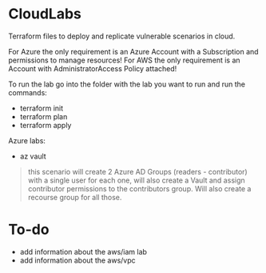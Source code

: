 # CloudLabs
Terraform files to deploy and replicate vulnerable scenarios in cloud.

For Azure the only requirement is an Azure Account with a Subscription and permissions to manage resources!
For AWS the only requirement is an Account with AdministratorAccess Policy attached!

To run the lab go into the folder with the lab you want to run and run the commands:

- terraform init
- terraform plan 
- terraform apply 


Azure labs:

* az vault
> this scenario will create 2 Azure AD Groups (readers - contributor) with a single user for each one, will also create a Vault and assign contributor permissions to the contributors group. Will also create a recourse group for all those.




# To-do 
- add information about the aws/iam lab
- add information about the aws/vpc
